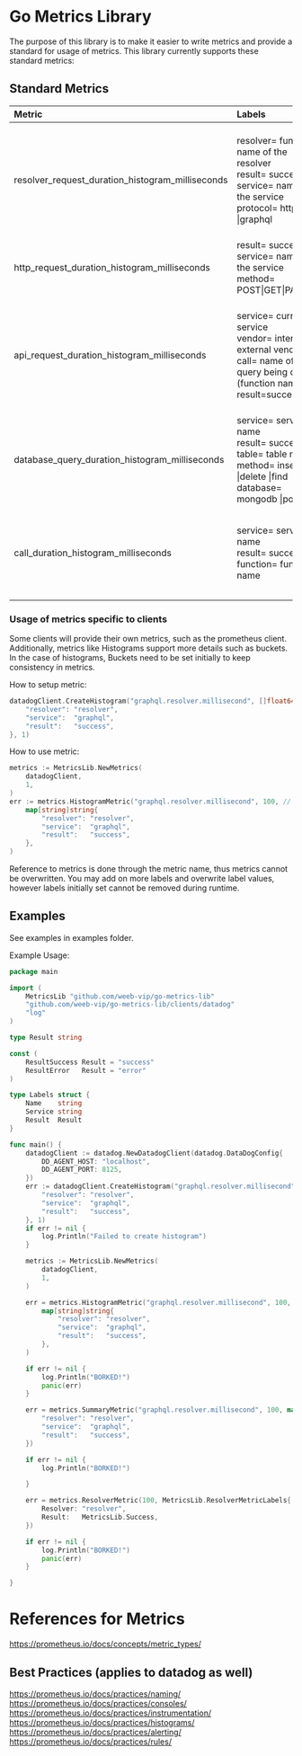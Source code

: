 # Go Metrics Library

The purpose of this library is to make it easier to write metrics and provide a standard for usage of metrics. This
library currently supports these standard metrics:

## Standard Metrics

| Metric                                           | Labels                                                                                                                                               | Description                                                                                                                                 | |
|:-------------------------------------------------|:-----------------------------------------------------------------------------------------------------------------------------------------------------|:--------------------------------------------------------------------------------------------------------------------------------------------|:-|
| resolver_request_duration_histogram_milliseconds | resolver= function name of the resolver<br/>result= success \|fail<br/>service= name of the service<br/>protocol= http \|grpc \|graphql              | This metric gives an overview of success/failures of resolvers, the duration of resolvers, and the distribution of the duration of requests | |
| http_request_duration_histogram_milliseconds     | result= success \|fail<br/>service= name of the service<br/>method= POST\|GET\|PATCH…                                                                | all http requests to our service (datadog gives to us for free).                                                                            | |
| api_request_duration_histogram_milliseconds      | service= current service<br/>vendor= internal or external vendor<br/>call= name of the query being called (function name)<br/>result=success \| fail | Calculating communication between services or vendors, where they came from, where they are meant to go, duration of request.               | |
| database_query_duration_histogram_milliseconds   | service= service name<br/>result= success \|fail<br/>table= table name<br/>method= insert \|delete \|find<br/>database= mongodb \|postgres           | Getting duration of queries in respect to the service they are in.                                                                          | |
| call_duration_histogram_milliseconds             | service= service name<br/>result= success \|fail<br/>function= function name                                                                         | Looking at the duration of a call for a function (not for every function, used for things we want to watch)                                 | |


### Usage of metrics specific to clients

Some clients will provide their own metrics, such as the prometheus client. Additionally, metrics like Histograms 
support more details such as buckets. In the case of histograms, Buckets need to be set initially to keep consistency in
metrics.

How to setup metric:
```go
datadogClient.CreateHistogram("graphql.resolver.millisecond", []float64{10, 20, 30, 40, 50, 60, 70, 80, 90, 100}, map[string]string{
    "resolver": "resolver",
    "service":  "graphql",
    "result":   "success",
}, 1)
```

How to use metric:
```go
metrics := MetricsLib.NewMetrics(
    datadogClient,
    1,
)
err := metrics.HistogramMetric("graphql.resolver.millisecond", 100, // if metric not created, will have empty buckets (le:+Inf) 
    map[string]string{
        "resolver": "resolver",
        "service":  "graphql",
        "result":   "success",
    },
)
```

Reference to metrics is done through the metric name, thus metrics cannot be overwritten. You may add on more labels 
and overwrite label values, however labels initially set cannot be removed during runtime.

## Examples

See examples in examples folder.

Example Usage:

```go
package main

import (
	MetricsLib "github.com/weeb-vip/go-metrics-lib"
	"github.com/weeb-vip/go-metrics-lib/clients/datadog"
	"log"
)

type Result string

const (
	ResultSuccess Result = "success"
	ResultError   Result = "error"
)

type Labels struct {
	Name    string
	Service string
	Result  Result
}

func main() {
	datadogClient := datadog.NewDatadogClient(datadog.DataDogConfig{
		DD_AGENT_HOST: "localhost",
		DD_AGENT_PORT: 8125,
	})
	err := datadogClient.CreateHistogram("graphql.resolver.millisecond", []float64{10, 20, 30, 40, 50, 60, 70, 80, 90, 100}, map[string]string{
		"resolver": "resolver",
		"service":  "graphql",
		"result":   "success",
	}, 1)
	if err != nil {
		log.Println("Failed to create histogram")
	}

	metrics := MetricsLib.NewMetrics(
		datadogClient,
		1,
	)

	err = metrics.HistogramMetric("graphql.resolver.millisecond", 100,
		map[string]string{
			"resolver": "resolver",
			"service":  "graphql",
			"result":   "success",
		},
	)

	if err != nil {
		log.Println("BORKED!")
		panic(err)
	}

	err = metrics.SummaryMetric("graphql.resolver.millisecond", 100, map[string]string{
		"resolver": "resolver",
		"service":  "graphql",
		"result":   "success",
	})

	if err != nil {
		log.Println("BORKED!")

	}

	err = metrics.ResolverMetric(100, MetricsLib.ResolverMetricLabels{
		Resolver: "resolver",
		Result:   MetricsLib.Success,
	})

	if err != nil {
		log.Println("BORKED!")
		panic(err)
	}

}


```

# References for Metrics
https://prometheus.io/docs/concepts/metric_types/

## Best Practices (applies to datadog as well)

https://prometheus.io/docs/practices/naming/
https://prometheus.io/docs/practices/consoles/
https://prometheus.io/docs/practices/instrumentation/
https://prometheus.io/docs/practices/histograms/
https://prometheus.io/docs/practices/alerting/
https://prometheus.io/docs/practices/rules/